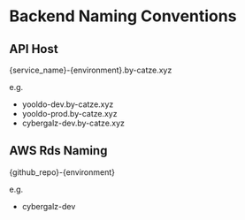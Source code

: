 # Backend Naming Conventions

## API Host 
{service_name}-{environment}.by-catze.xyz

e.g.

- yooldo-dev.by-catze.xyz
- yooldo-prod.by-catze.xyz
- cybergalz-dev.by-catze.xyz



## AWS Rds Naming
{github_repo}-{environment}

e.g.
- cybergalz-dev
